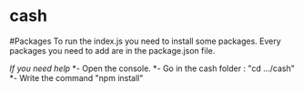 # cash

#Packages
To run the index.js you need to install some packages. Every packages you need to add are in the package.json file.

*If you need help*
	*- Open the console.
	*- Go in the cash folder : "cd .../cash"
	*- Write the command "npm install"



